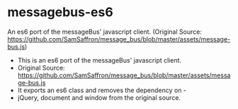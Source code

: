 # messagebus-es6
An es6 port of the messageBus' javascript client. (Original Source: https://github.com/SamSaffron/message_bus/blob/master/assets/message-bus.js)

 * This is an es6 port of the messageBus' javascript client.
 * Original Source: https://github.com/SamSaffron/message_bus/blob/master/assets/message-bus.js
 * It exports an es6 class and removes the dependency on -
 * jQuery, document and window from the original source.
